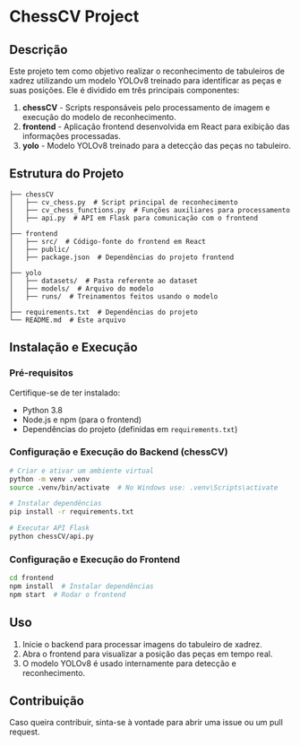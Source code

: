 # ChessCV Project

## Descrição
Este projeto tem como objetivo realizar o reconhecimento de tabuleiros de xadrez utilizando um modelo YOLOv8 treinado para identificar as peças e suas posições. Ele é dividido em três principais componentes:

1. **chessCV** - Scripts responsáveis pelo processamento de imagem e execução do modelo de reconhecimento.
2. **frontend** - Aplicação frontend desenvolvida em React para exibição das informações processadas.
3. **yolo** - Modelo YOLOv8 treinado para a detecção das peças no tabuleiro.

## Estrutura do Projeto
```
├── chessCV
│   ├── cv_chess.py  # Script principal de reconhecimento
│   ├── cv_chess_functions.py  # Funções auxiliares para processamento
│   ├── api.py  # API em Flask para comunicação com o frontend
│
├── frontend
│   ├── src/  # Código-fonte do frontend em React
│   ├── public/
│   ├── package.json  # Dependências do projeto frontend
│
├── yolo
│   ├── datasets/  # Pasta referente ao dataset
│   ├── models/  # Arquivo do modelo
│   ├── runs/  # Treinamentos feitos usando o modelo
│
├── requirements.txt  # Dependências do projeto
└── README.md  # Este arquivo
```

## Instalação e Execução
### Pré-requisitos
Certifique-se de ter instalado:
- Python 3.8
- Node.js e npm (para o frontend)
- Dependências do projeto (definidas em `requirements.txt`)

### Configuração e Execução do Backend (chessCV)
```sh
# Criar e ativar um ambiente virtual
python -m venv .venv
source .venv/bin/activate  # No Windows use: .venv\Scripts\activate

# Instalar dependências
pip install -r requirements.txt

# Executar API Flask
python chessCV/api.py
```

### Configuração e Execução do Frontend
```sh
cd frontend
npm install  # Instalar dependências
npm start  # Rodar o frontend
```

## Uso
1. Inicie o backend para processar imagens do tabuleiro de xadrez.
2. Abra o frontend para visualizar a posição das peças em tempo real.
3. O modelo YOLOv8 é usado internamente para detecção e reconhecimento.

## Contribuição
Caso queira contribuir, sinta-se à vontade para abrir uma issue ou um pull request.
